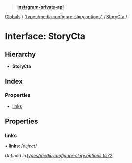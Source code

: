 > **[instagram-private-api](../README.md)**

[Globals](../README.md) / ["types/media.configure-story.options"](../modules/_types_media_configure_story_options_.md) / [StoryCta](_types_media_configure_story_options_.storycta.md) /

# Interface: StoryCta

## Hierarchy

* **StoryCta**

## Index

### Properties

* [links](_types_media_configure_story_options_.storycta.md#links)

## Properties

###  links

• **links**: *[object]*

*Defined in [types/media.configure-story.options.ts:72](https://github.com/dilame/instagram-private-api/blob/e9c516c/src/types/media.configure-story.options.ts#L72)*